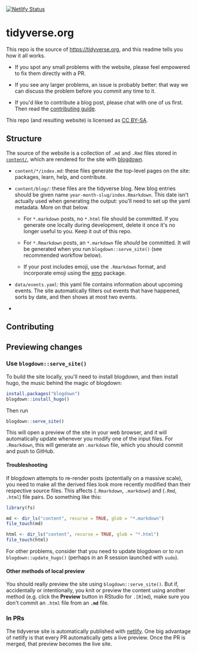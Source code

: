 [![Netlify Status](https://api.netlify.com/api/v1/badges/90b72bec-4010-40b3-bce3-2d84c3fd417f/deploy-status)](https://app.netlify.com/sites/tidyverse-org/deploys)

# tidyverse.org

This repo is the source of <https://tidyverse.org>, and this readme tells you 
how it all works. 

* If you spot any small problems with the website, please feel empowered to fix 
  them directly with a PR. 
  
* If you see any larger problems, an issue is probably better: that way we can 
  discuss the problem before you commit any time to it.

* If you'd like to contribute a blog post, please chat with one of us first.
  Then read the [contributing guide](CONTRIBUTING.md).

This repo (and resulting website) is licensed as [CC BY-SA](LICENSE.md).

## Structure

The source of the website is a collection of `.md` and `.Rmd` files stored in 
[`content/`](content/), which are rendered for the site with 
[blogdown](https://bookdown.org/yihui/blogdown). 

* `content/*/index.md`: these files generate the top-level pages on the site:
  packages, learn, help, and contribute. 
  
* `content/blog/`: these files are the tidyverse blog. New blog entries
  should be given name `year-month-slug/index.Rmarkdown`. This date isn't actually used when generating the output: you'll need to set up the yaml metadata. More on that below.
    + For `*.markdown` posts, no `*.html` file should be committed. If you generate one locally during development, delete it once it's no longer useful to you. Keep it out of this repo.
    
    + For `*.Rmarkdown` posts, an `*.markdown` file _should_ be committed. It will be generated when you run `blogdown::serve_site()` (see recommended workflow below).      
    + If your post includes emoji, use the `.Rmarkdown` format, and incorporate emoji using the [emo](https://github.com/hadley/emo) package.  

* `data/events.yaml`: this yaml file contains information about upcoming 
  events. The site automatically filters out events that have happened,
  sorts by date, and then shows at most two events.

* 

## Contributing

## Previewing changes

### Use `blogdown::serve_site()`

To build the site locally, you'll need to install blogdown, and then install 
hugo, the music behind the magic of blogdown:

```R
install.packages("blogdown")
blogdown::install_hugo()
```

Then run

```R
blogdown::serve_site()
```

This will open a preview of the site in your web browser, and it will 
automatically update whenever you modify one of the input files. For `.Rmarkdown`, 
this will generate an `.markdown` file, which you should commit and push to GitHub.

#### Troubleshooting

If blogdown attempts to re-render posts (potentially on a massive scale), you need to make all the derived files look more recently modified than their respective source files. This affects (`.Rmarkdown`, `.markdown`) and (`.Rmd`, `.html`) file pairs. Do something like this:

```R
library(fs)

md <- dir_ls("content", recurse = TRUE, glob = "*.markdown")
file_touch(md)

html <- dir_ls("content", recurse = TRUE, glob = "*.html")
file_touch(html)
```

For other problems, consider that you need to update blogdown or to run `blogdown::update_hugo()` (perhaps in an R session launched with `sudo`).

#### Other methods of local preview

You should really preview the site using `blogdown::serve_site()`. But if, accidentally or intentionally, you knit or preview the content using another method (e.g. click the **Preview** button in RStudio for `.[R]md`), make sure you don't commit an `.html` file from an **`.md`** file.

### In PRs

The tidyverse site is automatically published with 
[netlify](http://netlify.com/). One big advantage of netlify is that every PR 
automatically gets a live preview. Once the PR is merged, that preview becomes 
the live site.
